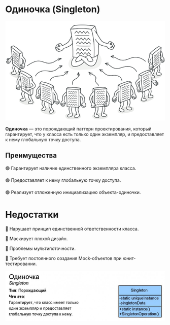 # Одиночка (Singleton)

![img.png](img.png)

**Одиночка** — это порождающий паттерн проектирования, который гарантирует, что у класса есть только один экземпляр, и предоставляет к нему глобальную точку доступа.

## Преимущества
🟢 Гарантирует наличие единственного экземпляра класса.

🟢 Предоставляет к нему глобальную точку доступа.

🟢 Реализует отложенную инициализацию объекта-одиночки.

# Недостатки
🔴 Нарушает принцип единственной ответственности класса.

🔴 Маскирует плохой дизайн.

🔴 Проблемы мультипоточности.

🔴 Требует постоянного создания Mock-объектов при юнит-тестировании.

![img_1.png](img_1.png)